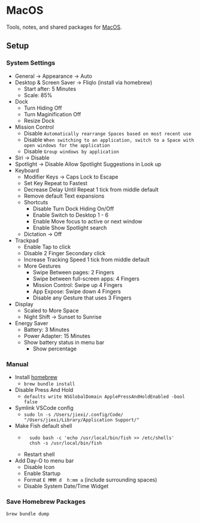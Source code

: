 # MacOS

Tools, notes, and shared packages for [MacOS](https://www.apple.com/macos).

## Setup
### System Settings
* General -> Appearance -> Auto
* Desktop & Screen Saver -> Fliqlo (install via homebrew)
  * Start after: 5 Minutes
  * Scale: 85%
* Dock
  * Turn Hiding Off
  * Turn Maginification Off
  * Resize Dock
* Mission Control
  * Disable `Automatically rearrange Spaces based on most recent use`
  * Disable `When switching to an application, switch to a Space with open windows for the application`
  * Disable `Group windows by application`
* Siri -> Disable
* Spotlight -> Disable Allow Spotlight Suggestions in Look up
* Keyboard
  * Modifier Keys -> Caps Lock to Escape
  * Set Key Repeat to Fastest
  * Decrease Delay Until Repeat 1 tick from middle default
  * Remove default Text expansions
  * Shortcuts
    * Disable Turn Dock Hiding On/Off
    * Enable Switch to Desktop 1 - 6
    * Enable Move focus to active or next window
    * Enable Show Spotlight search
  * Dictation -> Off
* Trackpad
  * Enable Tap to click
  * Disable 2 Finger Secondary click
  * Increase Tracking Speed 1 tick from middle default
  * More Gestures
    * Swipe Between pages: 2 Fingers
    * Swipe between full-screen apps: 4 Fingers
    * Mission Control: Swipe up 4 Fingers
    * App Expose: Swipe down 4 Fingers
    * Disable any Gesture that uses 3 Fingers
* Display
  * Scaled to More Space
  * Night Shift -> Sunset to Sunrise
* Energy Saver
  * Battery: 3 Minutes
  * Power Adapter: 15 Minutes
  * Show battery status in menu bar
    * Show percentage

### Manual
* Install [homebrew](https://brew.sh/)
  * `brew bundle install`
* Disable Press And Hold
  * `defaults write NSGlobalDomain ApplePressAndHoldEnabled -bool false`
* Symlink VSCode config
  * `sudo ln -s /Users/jiexi/.config/Code/ "/Users/jiexi/Library/Application Support/"`
* Make Fish default shell
  * ```
      sudo bash -c 'echo /usr/local/bin/fish >> /etc/shells'
      chsh -s /usr/local/bin/fish
    ```
  * Restart shell
* Add Day-O to menu bar
  * Disable Icon
  * Enable Startup
  * Format ` E MMM d  h:mm a ` (include surrounding spaces)
  * Disable System Date/Time Widget


### Save Homebrew Packages
`brew bundle dump`
